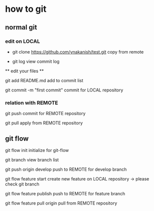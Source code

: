 # how to git
## normal git
### edit on LOCAL
- git clone https://github.com/ynakanish/test.git
copy from remote 

- git log
view commit log

** edit your files **

git add README.md
	add to commit list

git commit -m "first commit"
	commit for LOCAL repository

### relation with REMOTE
git push
	commit for REMOTE repository

git pull
	apply from REMOTE repository

## git flow
git flow init
	initialize for git-flow

git branch
	view branch list

git push origin develop
	push to REMOTE for develop branch

git flow feature start <feature name>
	create new feature on LOCAL repository
		-> please check git branch

git flow feature publish <feature name>
	push to REMOTE for feature branch

git flow feature pull origin <feature name>
	pull from REMOTE repository


